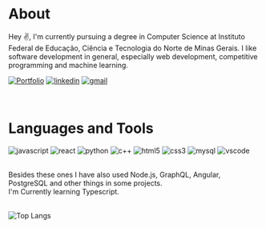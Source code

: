 # About
Hey ✌️, I'm currently pursuing a degree in Computer Science at Instituto Federal de Educação, Ciência e Tecnologia do Norte de Minas Gerais. I like software development in general, especially web development, competitive programming and machine learning.
<br/>

[![Portfolio](https://img.shields.io/badge/Portfolio-%23000000.svg?style=for-the-badge&logo=firefox&logoColor=#FF7139)][1]
[![linkedin](https://img.shields.io/badge/LinkedIn-0077B5?style=for-the-badge&logo=linkedin&logoColor=white)][2]
[![gmail](https://img.shields.io/badge/Gmail-D14836?style=for-the-badge&logo=gmail&logoColor=white)][3]

<br/>

# Languages and Tools
![javascript](https://img.shields.io/badge/JavaScript-F7DF1E?style=for-the-badge&logo=javascript&logoColor=black)
![react](https://img.shields.io/badge/React-20232A?style=for-the-badge&logo=react&logoColor=61DAFB)
![python](https://img.shields.io/badge/Python-14354C?style=for-the-badge&logo=python&logoColor=white)
![c++](https://img.shields.io/badge/C%2B%2B-00599C?style=for-the-badge&logo=c%2B%2B&logoColor=white)
![html5](https://img.shields.io/badge/HTML5-E34F26?style=for-the-badge&logo=html5&logoColor=white)
![css3](https://img.shields.io/badge/CSS3-1572B6?style=for-the-badge&logo=css3&logoColor=white)
![mysql](https://img.shields.io/badge/MySQL-00000F?style=for-the-badge&logo=mysql&logoColor=white)
![vscode](https://img.shields.io/badge/Visual_Studio_Code-0078D4?style=for-the-badge&logo=visual%20studio%20code&logoColor=whit)

<br/>
Besides these ones I have also used Node.js, GraphQL, Angular, PostgreSQL and other things in some projects.<br/>
I'm Currently learning Typescript.
<br/>
<br/>

![Top Langs](https://github-readme-stats.vercel.app/api/top-langs/?username=joaogabrielferr&hide=jupyter%20notebook&show_icons=true&theme=radical&layout=compact)





<!--
**joaogabrielferr/joaogabrielferr** is a ✨ _special_ ✨ repository because its `README.md` (this file) appears on your GitHub profile.

Here are some ideas to get you started:

- 🔭 I’m currently working on ...
- 🌱 I’m currently learning ...
- 👯 I’m looking to collaborate on ...
- 🤔 I’m looking for help with ...
- 💬 Ask me about ...
- 📫 How to reach me: ...
- 😄 Pronouns: ...
- ⚡ Fun fact: ...
-->

[1]: https://joaogabrielferr.github.io
[2]: https://www.linkedin.com/in/joaogabrielferr
[3]: mailto:joaogabrielferr@gmail.com
